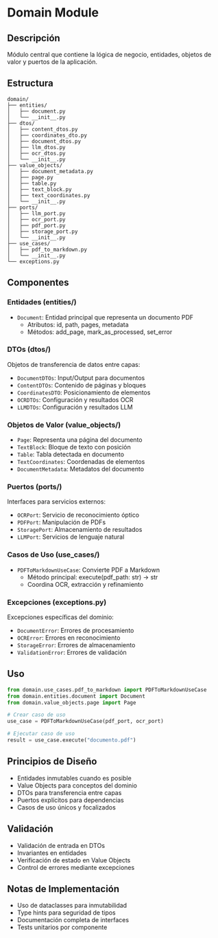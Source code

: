 # Domain Module

## Descripción
Módulo central que contiene la lógica de negocio, entidades, objetos de valor y puertos de la aplicación.

## Estructura
```
domain/
├── entities/
│   ├── document.py
│   └── __init__.py
├── dtos/
│   ├── content_dtos.py
│   ├── coordinates_dto.py
│   ├── document_dtos.py
│   ├── llm_dtos.py
│   ├── ocr_dtos.py
│   └── __init__.py
├── value_objects/
│   ├── document_metadata.py
│   ├── page.py
│   ├── table.py
│   ├── text_block.py
│   ├── text_coordinates.py
│   └── __init__.py
├── ports/
│   ├── llm_port.py
│   ├── ocr_port.py
│   ├── pdf_port.py
│   ├── storage_port.py
│   └── __init__.py
├── use_cases/
│   ├── pdf_to_markdown.py
│   └── __init__.py
└── exceptions.py
```

## Componentes

### Entidades (entities/)
- `Document`: Entidad principal que representa un documento PDF
  - Atributos: id, path, pages, metadata
  - Métodos: add_page, mark_as_processed, set_error

### DTOs (dtos/)
Objetos de transferencia de datos entre capas:
- `DocumentDTOs`: Input/Output para documentos
- `ContentDTOs`: Contenido de páginas y bloques
- `CoordinatesDTO`: Posicionamiento de elementos
- `OCRDTOs`: Configuración y resultados OCR
- `LLMDTOs`: Configuración y resultados LLM

### Objetos de Valor (value_objects/)
- `Page`: Representa una página del documento
- `TextBlock`: Bloque de texto con posición
- `Table`: Tabla detectada en documento
- `TextCoordinates`: Coordenadas de elementos
- `DocumentMetadata`: Metadatos del documento

### Puertos (ports/)
Interfaces para servicios externos:
- `OCRPort`: Servicio de reconocimiento óptico
- `PDFPort`: Manipulación de PDFs
- `StoragePort`: Almacenamiento de resultados
- `LLMPort`: Servicios de lenguaje natural

### Casos de Uso (use_cases/)
- `PDFToMarkdownUseCase`: Convierte PDF a Markdown
  - Método principal: execute(pdf_path: str) -> str
  - Coordina OCR, extracción y refinamiento

### Excepciones (exceptions.py)
Excepciones específicas del dominio:
- `DocumentError`: Errores de procesamiento
- `OCRError`: Errores en reconocimiento
- `StorageError`: Errores de almacenamiento
- `ValidationError`: Errores de validación

## Uso
```python
from domain.use_cases.pdf_to_markdown import PDFToMarkdownUseCase
from domain.entities.document import Document
from domain.value_objects.page import Page

# Crear caso de uso
use_case = PDFToMarkdownUseCase(pdf_port, ocr_port)

# Ejecutar caso de uso
result = use_case.execute("documento.pdf")
```

## Principios de Diseño
- Entidades inmutables cuando es posible
- Value Objects para conceptos del dominio
- DTOs para transferencia entre capas
- Puertos explícitos para dependencias
- Casos de uso únicos y focalizados

## Validación
- Validación de entrada en DTOs
- Invariantes en entidades
- Verificación de estado en Value Objects
- Control de errores mediante excepciones

## Notas de Implementación
- Uso de dataclasses para inmutabilidad
- Type hints para seguridad de tipos
- Documentación completa de interfaces
- Tests unitarios por componente
